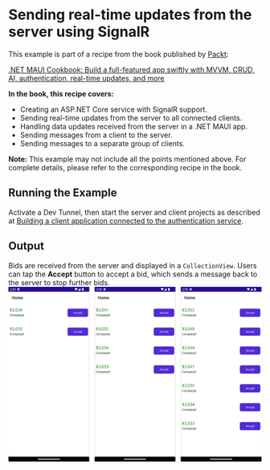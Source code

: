 # Sending real-time updates from the server using SignalR
This example is part of a recipe from the book published by [Packt](https://www.packtpub.com/en-us?utm_source=github):

[.NET MAUI Cookbook: Build a full-featured app swiftly with MVVM, CRUD, AI, authentication, real-time updates, and more](https://www.amazon.com/NET-MAUI-Cookbook-full-featured-authentication-ebook/dp/B0DHV34WQ5)

**In the book, this recipe covers:**
- Creating an ASP.NET Core service with SignalR support.
- Sending real-time updates from the server to all connected clients.
- Handling data updates received from the server in a .NET MAUI app.
- Sending messages from a client to the server.
- Sending messages to a separate group of clients. 

**Note:** This example may not include all the points mentioned above. For complete details, please refer to the corresponding recipe in the book.

## Running the Example

Activate a Dev Tunnel, then start the server and client projects as described at [Building a client application connected to the authentication service](/Chapter05/c5-AuthenticationServiceAndClient#running-the-example).

## Output
Bids are received from the server and displayed in a `CollectionView`. Users can tap the **Accept** button to accept a bid, which sends a message back to the server to stop further bids.
![SignalR Updates](/Images/SignalR%20Updates.png)
